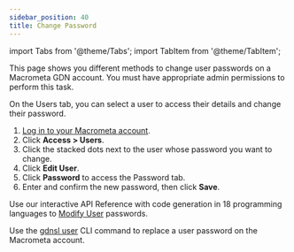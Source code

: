 ```yaml
---
sidebar_position: 40
title: Change Password
---
```


import Tabs from '@theme/Tabs';
import TabItem from '@theme/TabItem';

This page shows you different methods to change user passwords on a Macrometa GDN account. You must have appropriate admin permissions to perform this task.

<Tabs groupId="operating-systems">
<TabItem value="console" label="Web Console">

On the Users tab, you can select a user to access their details and change their password.

1. [Log in to your Macrometa account](https://auth-play.macrometa.io/).
1. Click **Access > Users**.
1. Click the stacked dots next to the user whose password you want to change.
1. Click **Edit User**.
1. Click **Password** to access the Password tab.
1. Enter and confirm the new password, then click **Save**.

</TabItem>
<TabItem value="api" label="REST API">

Use our interactive API Reference with code generation in 18 programming languages to [Modify User](https://www.macrometa.com/docs/api#/operations/ModifyUser) passwords.

</TabItem>
<TabItem value="cli" label="CLI">

Use the [gdnsl user](../../cli/users-cli) CLI command to replace a user password on the Macrometa account.

</TabItem>
</Tabs>

